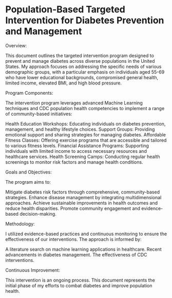 # Population-Based Targeted Intervention for Diabetes Prevention and Management

Overview:

This document outlines the targeted intervention program designed to prevent and manage diabetes across diverse populations in the United States. My approach focuses on addressing the specific needs of various demographic groups, with a particular emphasis on individuals aged 55-69 who have lower educational backgrounds, compromised general health, limited income, elevated BMI, and high blood pressure.

Program Components:

The intervention program leverages advanced Machine Learning techniques and CDC population health competencies to implement a range of community-based initiatives:

Health Education Workshops: Educating individuals on diabetes prevention, management, and healthy lifestyle choices.
Support Groups: Providing emotional support and sharing strategies for managing diabetes.
Affordable Fitness Classes: Offering exercise programs that are accessible and tailored to various fitness levels.
Financial Assistance Programs: Supporting individuals with limited income to access necessary resources and healthcare services.
Health Screening Camps: Conducting regular health screenings to monitor risk factors and manage health conditions.

Goals and Objectives:

The program aims to:

Mitigate diabetes risk factors through comprehensive, community-based strategies.
Enhance disease management by integrating multidimensional approaches.
Achieve sustainable improvements in health outcomes and reduce health disparities.
Promote community engagement and evidence-based decision-making.

Methodology:

I utilized evidence-based practices and continuous monitoring to ensure the effectiveness of our interventions. The approach is informed by:

A literature search on machine learning applications in healthcare.
Recent advancements in diabetes management.
The effectiveness of CDC interventions.

Continuous Improvement:

This intervention is an ongoing process. This document represents the initial phase of my efforts to combat diabetes and improve population health. 
